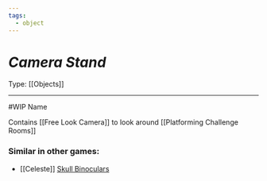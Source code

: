 ```yaml
---
tags:
  - object
---
```

# _Camera Stand_

Type: [[Objects]]

----

#WIP Name

Contains [[Free Look Camera]] to look around [[Platforming Challenge Rooms]]

### Similar in other games:
* [[Celeste]] [Skull Binoculars](https://celeste.ink/wiki/Skull_Binoculars)